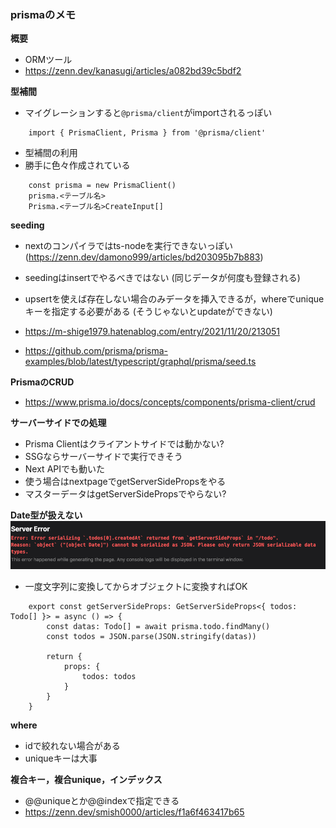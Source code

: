 ### prismaのメモ

**概要**
- ORMツール
- https://zenn.dev/kanasugi/articles/a082bd39c5bdf2

**型補間**
- マイグレーションすると`@prisma/client`がimportされるっぽい
```
    import { PrismaClient, Prisma } from '@prisma/client'
```

- 型補間の利用
- 勝手に色々作成されている
```
    const prisma = new PrismaClient()
    prisma.<テーブル名>
    Prisma.<テーブル名>CreateInput[]
```

**seeding**
- nextのコンパイラではts-nodeを実行できないっぽい (https://zenn.dev/damono999/articles/bd203095b7b883)

- seedingはinsertでやるべきではない (同じデータが何度も登録される)
- upsertを使えば存在しない場合のみデータを挿入できるが，whereでuniqueキーを指定する必要がある (そうじゃないとupdateができない)

- https://m-shige1979.hatenablog.com/entry/2021/11/20/213051
- https://github.com/prisma/prisma-examples/blob/latest/typescript/graphql/prisma/seed.ts

**PrismaのCRUD**
- https://www.prisma.io/docs/concepts/components/prisma-client/crud

**サーバーサイドでの処理**
- Prisma Clientはクライアントサイドでは動かない?
- SSGならサーバーサイドで実行できそう
- Next APIでも動いた
- 使う場合はnextpageでgetServerSidePropsをやる
- マスターデータはgetServerSidePropsでやらない?

**Date型が扱えない**
![](../img/prisma_date_error.png)
- 一度文字列に変換してからオブジェクトに変換すればOK
```
    export const getServerSideProps: GetServerSideProps<{ todos: Todo[] }> = async () => {
        const datas: Todo[] = await prisma.todo.findMany()
        const todos = JSON.parse(JSON.stringify(datas))

        return {
            props: {
                todos: todos
            }
        }
    }
```

**where**
- idで絞れない場合がある
- uniqueキーは大事

**複合キー，複合unique，インデックス**
- @@uniqueとか@@indexで指定できる
- https://zenn.dev/smish0000/articles/f1a6f463417b65